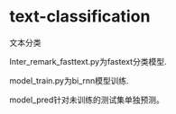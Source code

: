 # text-classification
文本分类

Inter_remark_fasttext.py为fastext分类模型.

model_train.py为bi_rnn模型训练. 

model_pred针对未训练的测试集单独预测。


